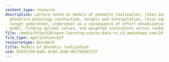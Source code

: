 ```yaml
---
content_type: resource
description: Lecture notes on models of phonetic realization, rules and constraints,
  phonetics-phonology interaction, targets and interpolation, locus equations, vowel
  target undershoot, undershoot as a consequence of effort minimization, a constraint-based
  model, finding optimal values, and weighted constraints versus ranked constraints.
file: /media/https%3A/open-learning-course-data-rc.s3.amazonaws.com/24-964-topics-in-phonology-phonetic-realization-fall-2006/0297af096a8c8c9d1ba64877b505f137_MIT24_964F06_lec05_models.pdf
file_type: application/pdf
resourcetype: Document
title: Models of phonetic realization
uid: 0297af09-6a8c-8c9d-1ba6-4877b505f137
---
```


